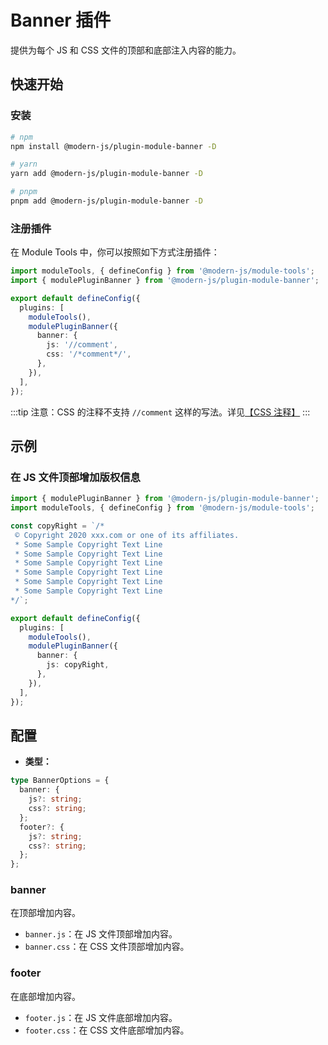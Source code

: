 # Banner 插件

提供为每个 JS 和 CSS 文件的顶部和底部注入内容的能力。

## 快速开始

### 安装

```bash
# npm
npm install @modern-js/plugin-module-banner -D

# yarn
yarn add @modern-js/plugin-module-banner -D

# pnpm
pnpm add @modern-js/plugin-module-banner -D
```

### 注册插件

在 Module Tools 中，你可以按照如下方式注册插件：

```ts
import moduleTools, { defineConfig } from '@modern-js/module-tools';
import { modulePluginBanner } from '@modern-js/plugin-module-banner';

export default defineConfig({
  plugins: [
    moduleTools(),
    modulePluginBanner({
      banner: {
        js: '//comment',
        css: '/*comment*/',
      },
    }),
  ],
});
```

:::tip
注意：CSS 的注释不支持 `//comment` 这样的写法。详见[【CSS 注释】](https://developer.mozilla.org/zh-CN/docs/Web/CSS/Comments)
:::

## 示例

### 在 JS 文件顶部增加版权信息

```ts
import { modulePluginBanner } from '@modern-js/plugin-module-banner';
import moduleTools, { defineConfig } from '@modern-js/module-tools';

const copyRight = `/*
 © Copyright 2020 xxx.com or one of its affiliates.
 * Some Sample Copyright Text Line
 * Some Sample Copyright Text Line
 * Some Sample Copyright Text Line
 * Some Sample Copyright Text Line
 * Some Sample Copyright Text Line
 * Some Sample Copyright Text Line
*/`;

export default defineConfig({
  plugins: [
    moduleTools(),
    modulePluginBanner({
      banner: {
        js: copyRight,
      },
    }),
  ],
});
```

## 配置

* **类型：**

```ts
type BannerOptions = {
  banner: {
    js?: string;
    css?: string;
  };
  footer?: {
    js?: string;
    css?: string;
  };
};
```

### banner

在顶部增加内容。

* `banner.js`：在 JS 文件顶部增加内容。
* `banner.css`：在 CSS 文件顶部增加内容。

### footer

在底部增加内容。

* `footer.js`：在 JS 文件底部增加内容。
* `footer.css`：在 CSS 文件底部增加内容。
